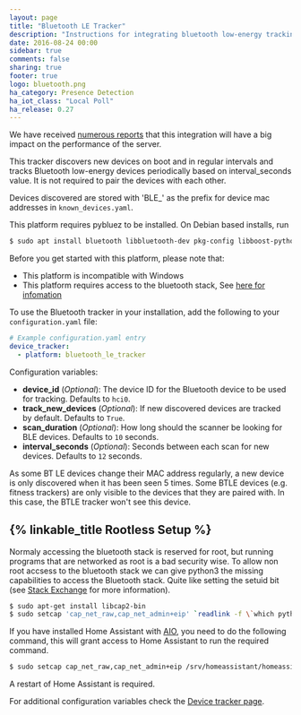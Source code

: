 ```yaml
---
layout: page
title: "Bluetooth LE Tracker"
description: "Instructions for integrating bluetooth low-energy tracking within Home Assistant."
date: 2016-08-24 00:00
sidebar: true
comments: false
sharing: true
footer: true
logo: bluetooth.png
ha_category: Presence Detection
ha_iot_class: "Local Poll"
ha_release: 0.27
---
```


<p class='note warning'>
We have received <a href='https://github.com/home-assistant/home-assistant/issues/4442'>numerous reports</a> that this integration will have a big impact on the performance of the server.
</p>

This tracker discovers new devices on boot and in regular intervals and tracks Bluetooth low-energy devices periodically based on interval_seconds value. It is not required to pair the devices with each other.

Devices discovered are stored with 'BLE_' as the prefix for device mac addresses in `known_devices.yaml`.

This platform requires pybluez to be installed. On Debian based installs, run

```bash
$ sudo apt install bluetooth libbluetooth-dev pkg-config libboost-python-dev libboost-thread-dev libglib2.0-dev python-dev
```

Before you get started with this platform, please note that:

 - This platform is incompatible with Windows
 - This platform requires access to the bluetooth stack, See <a href = "#rootless-setup" >here for infomation</a>

To use the Bluetooth tracker in your installation, add the following to your `configuration.yaml` file:

```yaml
# Example configuration.yaml entry
device_tracker:
  - platform: bluetooth_le_tracker
```

Configuration variables:

- **device_id** (*Optional*): The device ID for the Bluetooth device to be used for tracking. Defaults to `hci0`.
- **track_new_devices** (*Optional*): If new discovered devices are tracked by default. Defaults to `True`.
- **scan_duration** (*Optional*): How long should the scanner be looking for BLE devices. Defaults to `10` seconds.
- **interval_seconds** (*Optional*): Seconds between each scan for new devices. Defaults to `12` seconds.

As some BT LE devices change their MAC address regularly, a new device is only discovered when it has been seen 5 times.
Some BTLE devices (e.g. fitness trackers) are only visible to the devices that they are paired with. In this case, the BTLE tracker won't see this device.

## {% linkable_title Rootless Setup %}

Normaly accessing the bluetooth stack is reserved for root, but running programs that are networked as root is a bad security wise. To allow non root accsess to the bluetooth stack we can give python3 the missing capabilities to access the Bluetooth stack. Quite like setting the setuid bit (see [Stack Exchange](http://unix.stackexchange.com/questions/96106/bluetooth-le-scan-as-non-root) for more information).

```bash
$ sudo apt-get install libcap2-bin
$ sudo setcap 'cap_net_raw,cap_net_admin+eip' `readlink -f \`which python3\``
```

If you have installed Home Assistant with [AIO](/getting-started/installation-raspberry-pi-all-in-one/), you need to do the following command, this will grant access to Home Assistant to run the required command.

```bash
$ sudo setcap cap_net_raw,cap_net_admin+eip /srv/homeassistant/homeassistant_venv/bin/python3
```

A restart of Home Assistant is required.

For additional configuration variables check the [Device tracker page](/components/device_tracker/).
